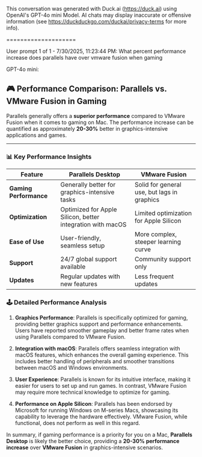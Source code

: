 ﻿This conversation was generated with Duck.ai (https://duck.ai) using OpenAI's GPT-4o mini Model. AI chats may display inaccurate or offensive information (see https://duckduckgo.com/duckai/privacy-terms for more info).

====================

User prompt 1 of 1 - 7/30/2025, 11:23:44 PM:
What percent performance increase does parallels have over vmware fusion when gaming

GPT-4o mini:
## 🎮 Performance Comparison: Parallels vs. VMware Fusion in Gaming

Parallels generally offers a **superior performance** compared to VMware Fusion when it comes to gaming on Mac. The performance increase can be quantified as approximately **20-30%** better in graphics-intensive applications and games.

---

### 📊 Key Performance Insights

| Feature                     | Parallels Desktop                     | VMware Fusion                       |
|-----------------------------|---------------------------------------|-------------------------------------|
| **Gaming Performance**      | Generally better for graphics-intensive tasks | Solid for general use, but lags in graphics |
| **Optimization**            | Optimized for Apple Silicon, better integration with macOS | Limited optimization for Apple Silicon |
| **Ease of Use**            | User-friendly, seamless setup        | More complex, steeper learning curve |
| **Support**                 | 24/7 global support available         | Community support only               |
| **Updates**                 | Regular updates with new features     | Less frequent updates                |

### 🕹️ Detailed Performance Analysis

1. **Graphics Performance**: Parallels is specifically optimized for gaming, providing better graphics support and performance enhancements. Users have reported smoother gameplay and better frame rates when using Parallels compared to VMware Fusion.

2. **Integration with macOS**: Parallels offers seamless integration with macOS features, which enhances the overall gaming experience. This includes better handling of peripherals and smoother transitions between macOS and Windows environments.

3. **User Experience**: Parallels is known for its intuitive interface, making it easier for users to set up and run games. In contrast, VMware Fusion may require more technical knowledge to optimize for gaming.

4. **Performance on Apple Silicon**: Parallels has been endorsed by Microsoft for running Windows on M-series Macs, showcasing its capability to leverage the hardware effectively. VMware Fusion, while functional, does not perform as well in this regard.

In summary, if gaming performance is a priority for you on a Mac, **Parallels Desktop** is likely the better choice, providing a **20-30% performance increase** over **VMware Fusion** in graphics-intensive scenarios.

